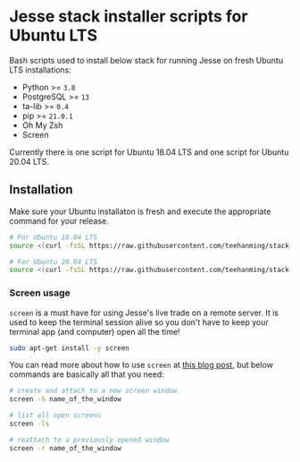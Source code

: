 # Jesse stack installer scripts for Ubuntu LTS

Bash scripts used to install below stack for running Jesse on fresh Ubuntu LTS installations:

- Python >= `3.8`
- PostgreSQL >= `13`
- ta-lib >= `0.4`
- pip >= `21.0.1`
- Oh My Zsh
- Screen

Currently there is one script for Ubuntu 18.04 LTS and one script for Ubuntu 20.04 LTS.

## Installation

Make sure your Ubuntu installaton is fresh and execute the appropriate command for your release.

```sh
# For Ubuntu 18.04 LTS
source <(curl -fsSL https://raw.githubusercontent.com/teehanming/stack-installer/master/ubuntu-18.04.sh)

# For Ubuntu 20.04 LTS
source <(curl -fsSL https://raw.githubusercontent.com/teehanming/stack-installer/master/ubuntu-20.04.sh)
```

### Screen usage

`screen` is a must have for using Jesse's live trade on a remote server. It is used to keep the terminal session alive so you don't have to keep your terminal app (and computer) open all the time!

```sh
sudo apt-get install -y screen
```

You can read more about how to use `screen` at [this blog post](https://www.digitalocean.com/community/tutorials/how-to-install-and-use-screen-on-an-ubuntu-cloud-server), but below commands are basically all that you need:

```sh
# create and attach to a new screen window
screen -S name_of_the_window

# list all open screens
screen -ls

# reattach to a previously opened window
screen -r name_of_the_window
```
